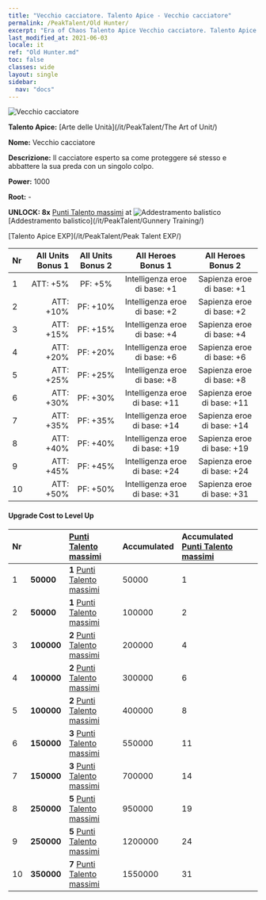 ```yaml
---
title: "Vecchio cacciatore. Talento Apice - Vecchio cacciatore"
permalink: /PeakTalent/Old Hunter/
excerpt: "Era of Chaos Talento Apice Vecchio cacciatore. Talento Apice Vecchio cacciatore. Vecchio cacciatore"
last_modified_at: 2021-06-03
locale: it
ref: "Old Hunter.md"
toc: false
classes: wide
layout: single
sidebar:
  nav: "docs"
---
```


  ![Vecchio cacciatore](/images/pt/talent_2010.png)

  **Talento Apice:** [Arte delle Unità](/it/PeakTalent/The Art of Unit/)

  **Nome:** Vecchio cacciatore

  **Descrizione:** Il cacciatore esperto sa come proteggere sé stesso e abbattere la sua preda con un singolo colpo.

  **Power:** 1000

  **Root:** -

  **UNLOCK: 8x** [Punti Talento massimi](/ItemsIT/con_934/) at ![Addestramento balistico](/images/pt/talent_2008.png) [Addestramento balistico](/it/PeakTalent/Gunnery Training/)

  [Talento Apice EXP](/it/PeakTalent/Peak Talent EXP/)

  | Nr | All Units Bonus 1 | All Units Bonus 2 | All Heroes Bonus 1 | All Heroes Bonus 2 |
  |:---|--------------:|:-------------:|:-------------:|:-------------:|
  | 1 | ATT: +5% | PF: +5% | Intelligenza eroe di base: +1 | Sapienza eroe di base: +1 |
  | 2 | ATT: +10% | PF: +10% | Intelligenza eroe di base: +2 | Sapienza eroe di base: +2 |
  | 3 | ATT: +15% | PF: +15% | Intelligenza eroe di base: +4 | Sapienza eroe di base: +4 |
  | 4 | ATT: +20% | PF: +20% | Intelligenza eroe di base: +6 | Sapienza eroe di base: +6 |
  | 5 | ATT: +25% | PF: +25% | Intelligenza eroe di base: +8 | Sapienza eroe di base: +8 |
  | 6 | ATT: +30% | PF: +30% | Intelligenza eroe di base: +11 | Sapienza eroe di base: +11 |
  | 7 | ATT: +35% | PF: +35% | Intelligenza eroe di base: +14 | Sapienza eroe di base: +14 |
  | 8 | ATT: +40% | PF: +40% | Intelligenza eroe di base: +19 | Sapienza eroe di base: +19 |
  | 9 | ATT: +45% | PF: +45% | Intelligenza eroe di base: +24 | Sapienza eroe di base: +24 |
  | 10 | ATT: +50% | PF: +50% | Intelligenza eroe di base: +31 | Sapienza eroe di base: +31 |


#### Upgrade Cost to Level Up

  | Nr | <i class="fas fa-coins"/> | [Punti Talento massimi](/ItemsIT/con_934/) | Accumulated <i class="fas fa-coins"/> | Accumulated [Punti Talento massimi](/ItemsIT/con_934/) |
  |:---|:--------------|:-------------|:-------------|:-------------|
  | 1 | **50000** | **1** [Punti Talento massimi](/ItemsIT/con_934/) | 50000 | 1 |
  | 2 | **50000** | **1** [Punti Talento massimi](/ItemsIT/con_934/) | 100000 | 2 |
  | 3 | **100000** | **2** [Punti Talento massimi](/ItemsIT/con_934/) | 200000 | 4 |
  | 4 | **100000** | **2** [Punti Talento massimi](/ItemsIT/con_934/) | 300000 | 6 |
  | 5 | **100000** | **2** [Punti Talento massimi](/ItemsIT/con_934/) | 400000 | 8 |
  | 6 | **150000** | **3** [Punti Talento massimi](/ItemsIT/con_934/) | 550000 | 11 |
  | 7 | **150000** | **3** [Punti Talento massimi](/ItemsIT/con_934/) | 700000 | 14 |
  | 8 | **250000** | **5** [Punti Talento massimi](/ItemsIT/con_934/) | 950000 | 19 |
  | 9 | **250000** | **5** [Punti Talento massimi](/ItemsIT/con_934/) | 1200000 | 24 |
  | 10 | **350000** | **7** [Punti Talento massimi](/ItemsIT/con_934/) | 1550000 | 31 |

